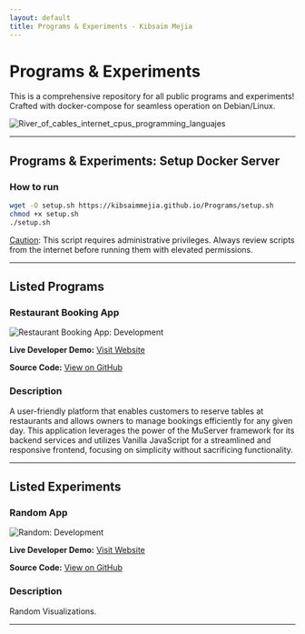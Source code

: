 ```yaml
---
layout: default
title: Programs & Experiments - Kibsaim Mejia 
---
```

# Programs & Experiments

This is a comprehensive repository for all public programs and experiments! Crafted with docker-compose for seamless operation on Debian/Linux.

![River_of_cables_internet_cpus_programming_languajes](https://github.com/KibsaimMejia/Programs/assets/158346959/0acc8af0-460c-44d6-bd9f-691a6c4331d9)

---

## **Programs & Experiments**: Setup Docker Server

### How to run

``` bash
wget -O setup.sh https://kibsaimmejia.github.io/Programs/setup.sh
chmod +x setup.sh
./setup.sh
```
[Caution](https://github.com/KibsaimMejia/Programs/): This script requires administrative privileges. Always review scripts from the internet before running them with elevated permissions.

---

## Listed Programs

### Restaurant Booking App

![Restaurant Booking App: Development](IMAGE_URL)

**Live Developer Demo:** [Visit Website](https://KibsaimMejia.github.io/Programs/RestaurantBooking)

**Source Code:** [View on GitHub](https://github.com/KibsaimMejia/Programs/blob/main/RestaurantBooking/README.md)

### Description
A user-friendly platform that enables customers to reserve tables at restaurants and allows owners to manage bookings efficiently for any given day. This application leverages the power of the MuServer framework for its backend services and utilizes Vanilla JavaScript for a streamlined and responsive frontend, focusing on simplicity without sacrificing functionality.

---

## Listed Experiments

### Random App

![Random: Development](IMAGE_URL)

**Live Developer Demo:** [Visit Website](https://KibsaimMejia.github.io/Programs/Random)

**Source Code:** [View on GitHub](https://github.com/KibsaimMejia/Programs/blob/main/Random/README.md)

### Description
Random Visualizations.

---
